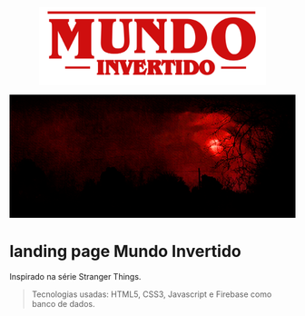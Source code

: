 <p align="center">
    <img width="400" src="./assets/images/banner/logo.svg">
  <p align="center">
  <img width="800" src="./assets/images/banner/165.gif">
</p>

# landing page Mundo Invertido

Inspirado na série Stranger Things.
> Tecnologias usadas: HTML5, CSS3, Javascript e Firebase como banco de dados.



